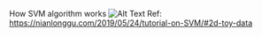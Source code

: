 How SVM algorithm works
![Alt Text](https://nianlonggu.github.io/img/2019-05-24-SVM/hyperplane-over-iteration.gif)
Ref: https://nianlonggu.com/2019/05/24/tutorial-on-SVM/#2d-toy-data
